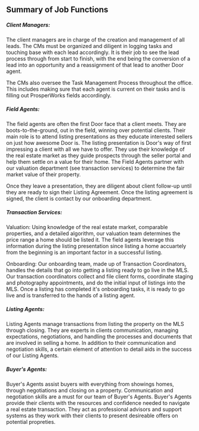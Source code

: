 ## Summary of Job Functions

##### Client Managers:

The client managers are in charge of the creation and management of all leads. The CMs must be organized and diligent in logging tasks and touching base with each lead accordingly. It is their job to see the lead process through from start to finish, with the end being the conversion of a lead into an opportunity and a reassignment of that lead to another Door agent.

The CMs also oversee the Task Management Process throughout the office. This includes making sure that each agent is current on their tasks and is filling out ProsperWorks fields accordingly.

##### Field Agents:

The field agents are often the first Door face that a client meets. They are boots-to-the-ground, out in the field, winning over potential clients. Their main role is to attend listing presentations as they educate interested sellers on just how awesome Door is. The listing presentation is Door's way of first impressing a client with all we have to offer. They use their knowledge of the real estate market as they guide prospects through the seller portal and help them settle on a value for their home. The Field Agents partner with our valuation department \(see transaction services\) to determine the fair market value of their property.

Once they leave a presentation, they are diligent about client follow-up until they are ready to sign their Listing Agreement. Once the listing agreement is signed, the client is contact by our onboarding department.

##### Transaction Services:

Valuation: Using knowledge of the real estate market, comparable properties, and a detailed algorithm, our valuation team determines the price range a home should be listed it. The field agents leverage this information during the listing presentation since listing a home accuartely from the beginning is an important factor in a successful listing.

Onboarding: Our onboarding team, made up of Transaction Coordinators, handles the details that go into getting a listing ready to go live in the MLS. Our transaction coordinators collect and file client forms, coordinate staging and photography appointments, and do the initial input of listings into the MLS. Once a listing has completed it's onboarding tasks, it is ready to go live and is transferred to the hands of a listing agent.

##### Listing Agents:

Listing Agents manage transactions from listing the property on the MLS through closing. They are experts in clients communication, managing expectations, negotiations, and handling the processes and documents that are involved in selling a home. In addition to their communication and negotiation skills, a certain element of attention to detail aids in the success of our Listing Agents.

##### Buyer's Agents:

Buyer's Agents assist buyers with everything from showings homes, through negotiations and closing on a property. Communication and negotiation skills are a must for our team of Buyer's Agents. Buyer's Agents provide their clients with the resources and confidence needed to navigate a real estate transaction. They act as professional advisors and support systems as they work with their clients to present desireable offers on potential propreties.

